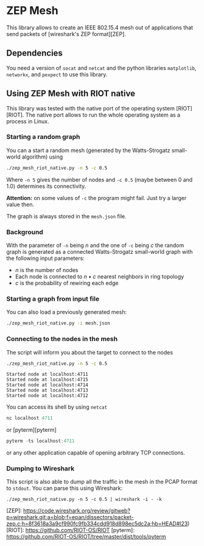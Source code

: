 ZEP Mesh
========

This library allows to create an IEEE 802.15.4 mesh out of applications that
send packets of [wireshark's ZEP format][ZEP].

Dependencies
------------
You need a version of `socat` and `netcat` and the python libraries
`matplotlib`, `networkx`, and `pexpect` to use this library.

Using ZEP Mesh with RIOT native
-------------------------------
This library was tested with the native port of the operating system
[RIOT][RIOT]. The native port allows to run the whole operating system as a
process in Linux.

### Starting a random graph
You can a start a random mesh (generated by the Watts-Strogatz small-world
algorithm) using

```bash
./zep_mesh_riot_native.py -n 5 -c 0.5
```

Where `-n 5` gives the number of nodes and `-c 0.5` (maybe between 0 and 1.0)
determines its connectivity.

**Attention:** on some values of `-c` the program might fail. Just try a larger
value then.

The graph is always stored in the `mesh.json` file.

### Background
With the parameter of `-n` being *n* and the one of `-c` being
*c* the random graph is generated as a connected Watts-Strogatz small-world graph
with the following input parameters:
 * *n* is the number of nodes
 * Each node is connected to *n • c* nearest neighbors in ring topology
 * *c* is the probability of rewiring each edge

### Starting a graph from input file
You can also load a previously generated mesh:

```bash
./zep_mesh_riot_native.py -i mesh.json
```

### Connecting to the nodes in the mesh
The script will inform you about the target to connect to the nodes

```bash
./zep_mesh_riot_native.py -n 5 -c 0.5
```

```
Started node at localhost:4711
Started node at localhost:4715
Started node at localhost:4714
Started node at localhost:4713
Started node at localhost:4712
```

You can access its shell by using `netcat` 

```C
nc localhost 4711
```

or [pyterm][pyterm]

```C
pyterm -ts localhost:4711
```

or any other application capable of opening arbitrary TCP connections.

### Dumping to Wireshark
This script is also able to dump all the traffic in the mesh in the PCAP format
to `stdout`. You can parse this using Wireshark:

```
./zep_mesh_riot_native.py -n 5 -c 0.5 | wireshark -i - -k
```


[ZEP]: https://code.wireshark.org/review/gitweb?p=wireshark.git;a=blob;f=epan/dissectors/packet-zep.c;h=8f3618a3a9cf990fc9fb334cdd918d898ec5dc2a;hb=HEAD#l23)
[RIOT]: https://github.com/RIOT-OS/RIOT
[pyterm]: https://github.com/RIOT-OS/RIOT/tree/master/dist/tools/pyterm
